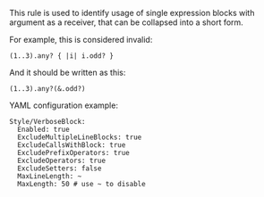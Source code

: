 This rule is used to identify usage of single expression blocks with
argument as a receiver, that can be collapsed into a short form.

For example, this is considered invalid:

```
(1..3).any? { |i| i.odd? }
```

And it should be written as this:

```
(1..3).any?(&.odd?)
```

YAML configuration example:

```
Style/VerboseBlock:
  Enabled: true
  ExcludeMultipleLineBlocks: true
  ExcludeCallsWithBlock: true
  ExcludePrefixOperators: true
  ExcludeOperators: true
  ExcludeSetters: false
  MaxLineLength: ~
  MaxLength: 50 # use ~ to disable
```
